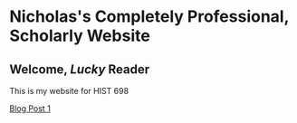# Nicholas's Completely Professional, Scholarly Website

## Welcome, *Lucky* Reader

This is my website for HIST 698

[Blog Post 1](http://nrholterman.github.io/blogpost1)
